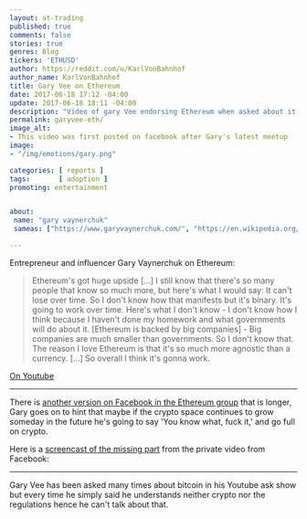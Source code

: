 ```yaml
---
layout: at-trading
published: true
comments: false
stories: true
genres: Blog
tickers: 'ETHUSD'
author: https://reddit.com/u/KarlVonBahnhof
author_name: KarlVonBahnhof
title: Gary Vee on Ethereum
date: 2017-06-18 17:12 -04:00
update: 2017-06-18 18:11 -04:00
description: "Video of gary Vee endorsing Ethereum when asked about it by a fan."
permalink: garyvee-eth/
image_alt:
- This video was first posted on facebook after Gary's latest meetup
image:
- "/img/emotions/gary.png"

categories: [ reports ]
tags:       [ adoption ]
promoting: entertainment


about:
 name: "gary vaynerchuk"
 sameas: ["https://www.garyvaynerchuk.com/", "https://en.wikipedia.org/wiki/Gary_Vaynerchuk", "https://www.youtube.com/channel/UCctXZhXmG-kf3tlIXgVZUlw"]

---
```


Entrepreneur and influencer Gary Vaynerchuk on Ethereum:

> Ethereum's got huge upside [...] I still know that there's so many people that know so much more, but here's what I would say: It can't lose over time. So I don't know how that manifests but it's binary. It's going to work over time. Here's what I don't know - I don't know how I think because I haven't done my homework and what governments will do about it. [Ethereum is backed by big companies] - Big companies are much smaller than governments. So I don't know that. The reason I love Ethereum is that it's so much more agnostic than a currency. [...] So overall I think it's gonna work.

[On Youtube](https://youtu.be/mkR4-ZDAWcI)


<amp-youtube data-videoid="mkR4-ZDAWcI" layout="responsive" width="700" height="360"></amp-youtube>

<hr>


There is [another version on Facebook in the Ethereum group](https://www.facebook.com/groups/Ethereum/permalink/1221683854624326/) that is longer, Gary goes on to hint that maybe if the crypto space continues to grow someday in the future he's going to say 'You know what, fuck it,' and go full on crypto.

Here is a [screencast of the missing part](http://www.dailymotion.com/video/x5r4p9h) from the private video from Facebook:

<amp-dailymotion data-videoid="x5r4p9h" layout="responsive" width="700" height="360"></amp-dailymotion>

<hr>

Gary Vee has been asked many times about bitcoin in his Youtube ask show but every time he simply said he understands neither crypto nor the regulations hence he can't talk about that.
